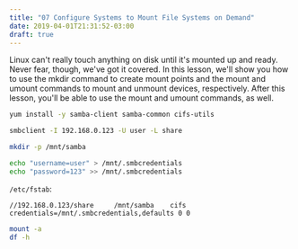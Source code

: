 ```yaml
---
title: "07 Configure Systems to Mount File Systems on Demand"
date: 2019-04-01T21:31:52-03:00
draft: true
---
```


Linux can't really touch anything on disk until it's mounted up and ready. Never fear, though, we've got it covered. In this lesson, we'll show you how to use the mkdir command to create mount points and the mount and umount commands to mount and unmount devices, respectively. After this lesson, you'll be able to use the mount and umount commands, as well.

```bash
yum install -y samba-client samba-common cifs-utils

smbclient -I 192.168.0.123 -U user -L share

mkdir -p /mnt/samba

echo "username=user" > /mnt/.smbcredentials
echo "password=123" >> /mnt/.smbcredentials

```

`/etc/fstab`:
```
//192.168.0.123/share     /mnt/samba    cifs    credentials=/mnt/.smbcredentials,defaults 0 0
```

```bash
mount -a
df -h
```